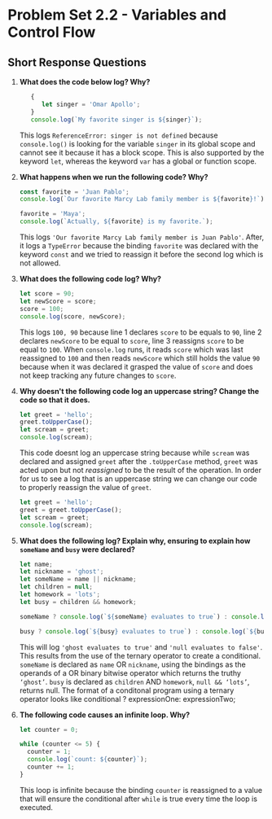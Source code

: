# Problem Set 2.2 - Variables and Control Flow
## Short Response Questions

1. **What does the code below log? Why?**
   ```javascript
      {
         let singer = 'Omar Apollo';
      }
      console.log(`My favorite singer is ${singer}`);
   ```
   This logs `ReferenceError: singer is not defined` because `console.log()` is looking for the variable `singer` in its global scope and cannot see it because it has a block scope. This is also supported by the keyword `let`, whereas the keyword `var` has a global or function scope.

2. **What happens when we run the following code? Why?**
   ```javascript
   const favorite = 'Juan Pablo';
   console.log(`Our favorite Marcy Lab family member is ${favorite}!`);

   favorite = 'Maya';
   console.log(`Actually, ${favorite} is my favorite.`);
   ```
   This logs `'Our favorite Marcy Lab family member is Juan Pablo'`. After, it logs a `TypeError` because the binding `favorite` was declared with the keyword `const` and we tried to reassign it before the second log which is not allowed.

3. **What does the following code log? Why?**
   ```javascript
   let score = 90; 
   let newScore = score;
   score = 100; 
   console.log(score, newScore);
   ```
   This logs `100, 90` because line 1 declares `score` to be equals to `90`, line 2 declares `newScore` to be equal to `score`, line 3 reassigns `score` to be equal to `100`. When `console.log` runs, it reads `score` which was last reassigned to `100` and then reads `newScore` which still holds the value `90` because when it was declared it grasped the value of `score` and does not keep tracking any future changes to `score`.

4. **Why doesn't the following code log an uppercase string? Change the code so that it does.**
   ```javascript
   let greet = 'hello';
   greet.toUpperCase();
   let scream = greet;
   console.log(scream); 
   ```
   This code doesnt log an uppercase string because while `scream` was declared and assigned `greet` after the `.toUpperCase` method, `greet` was acted upon but not *reassigned* to be the result of the operation. In order for us to see a log that is an uppercase string we can change our code to properly reassign the value of `greet`.

      ```javascript
      let greet = 'hello';
      greet = greet.toUpperCase();
      let scream = greet;
      console.log(scream); 
      ```

5. **What does the following log? Explain why, ensuring to explain how `someName` and `busy` were declared?**
   ```javascript
   let name;
   let nickname = 'ghost';
   let someName = name || nickname;
   let children = null;
   let homework = 'lots';
   let busy = children && homework;

   someName ? console.log(`${someName} evaluates to true`) : console.log(`{someName} evaluates to false.`);

   busy ? console.log(`${busy} evaluates to true`) : console.log(`${busy} evaluates to false.`);
   ```
   This will log `'ghost evaluates to true'` and `'null evaluates to false'`. This results from the use of the ternary operator to create a conditional. `someName` is declared as `name` OR `nickname`, using the bindings as the operands of a OR binary bitwise operator which returns the truthy `‘ghost’`. `busy` is declared as `children` AND `homework`, `null && ‘lots’`, returns null. The format of a conditonal program using a ternary operator looks like conditional ? expressionOne: expressionTwo; 

6. **The following code causes an infinite loop. Why?**
   ```javascript
   let counter = 0;

   while (counter <= 5) {
     counter = 1;
     console.log(`count: ${counter}`);
     counter += 1;
   }
   ```
   This loop is infinite because the binding `counter` is reassigned to a value that will ensure the conditional after `while` is true every time the loop is executed.
